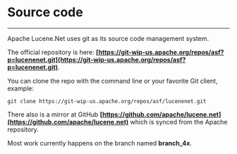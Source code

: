 Source code
===============

---------------

Apache Lucene.Net uses git as its source code management system. 

The official repository is here: __[https://git-wip-us.apache.org/repos/asf?p=lucenenet.git](https://git-wip-us.apache.org/repos/asf?p=lucenenet.git)__. 

You can clone the repo with the command line or your favorite Git client, example:

```
git clone https://git-wip-us.apache.org/repos/asf/lucenenet.git
```

There also is a mirror at GitHub __[https://github.com/apache/lucene.net](https://github.com/apache/lucene.net)__ which is synced from the Apache repository.

Most work currently happens on the branch named __branch_4x__.